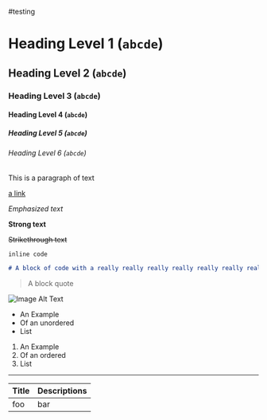 #testing

# Heading Level 1 (`abcde`)

## Heading Level 2 (`abcde`)

### Heading Level 3 (`abcde`)

#### Heading Level 4 (`abcde`)

##### Heading Level 5 (`abcde`)

###### Heading Level 6 (`abcde`)

This is a paragraph of text

[a link](./multi-docs)

_Emphasized text_

**Strong text**

~~Strikethrough text~~

`inline code`

```md
# A block of code with a really really really really really really really really really really really really really long line of text
```

> A block quote

<div style={{maxWidth: 100}}>

![Image Alt Text](/logo.svg)

</div>

- An Example
- Of an unordered
- List

1. An Example
2. Of an ordered
3. List

---

| Title | Descriptions |
| ----- | ------------ |
| foo   | bar          |
